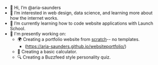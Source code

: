 - 👋 Hi, I’m @aria-saunders
- 👀 I’m interested in web design, data science, and learning more about how the internet works.
- 🌱 I’m currently learning how to code website applications with Launch School.
- 🔨 I'm presently working on:
  - 🌍 Creating a portfolio website from <u>scratch</u>-- no templates.
     - (https://aria-saunders.github.io/websiteportfolio/) 
  - 🔢 Creating a basic calculator.
  - 🔍 Creating a Buzzfeed style personality quiz.

<!---
aria-saunders/aria-saunders is a ✨ special ✨ repository because its `README.md` (this file) appears on your GitHub profile.
You can click the Preview link to take a look at your changes.
--->
